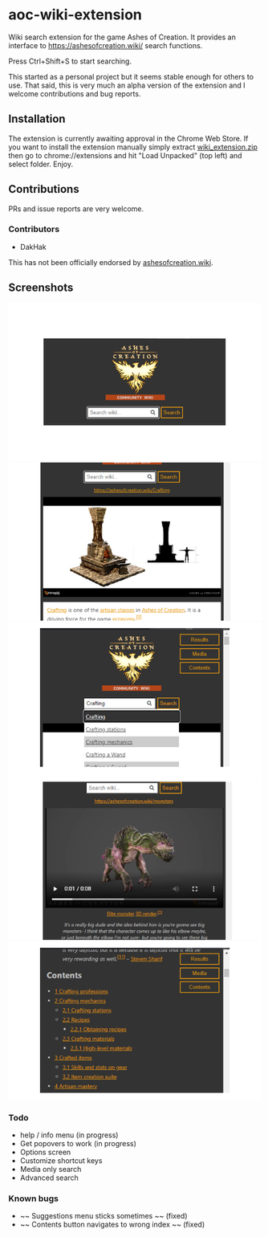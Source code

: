 # aoc-wiki-extension
Wiki search extension for the game Ashes of Creation. It provides an interface to https://ashesofcreation.wiki/ search functions.

Press Ctrl+Shift+S to start searching.

This started as a personal project but it seems stable enough for others to use. That said, this is very much an alpha version of the extension and I welcome contributions and bug reports.

## Installation
The extension is currently awaiting approval in the Chrome Web Store. If you want to install the extension manually simply extract [wiki_extension.zip](wiki_extension.zip) then go to chrome://extensions and hit "Load Unpacked" (top left) and select folder. Enjoy.

## Contributions
PRs and issue reports are very welcome.

### Contributors
- DakHak

This has not been officially endorsed by <a href="https://ashesofcreation.wiki">ashesofcreation.wiki</a>.

## Screenshots

![screenshot 1](screens/search1.jpg)
![screenshot 2](screens/search2.jpg)
![screenshot 3](screens/search3.jpg)
![screenshot 4](screens/search4.jpg)
![screenshot 5](screens/search5.jpg)

### Todo
- help / info menu (in progress)
- Get popovers to work (in progress)
- Options screen
- Customize shortcut keys
- Media only search
- Advanced search

### Known bugs
- ~~ Suggestions menu sticks sometimes ~~ (fixed)
- ~~ Contents button navigates to wrong index ~~ (fixed)
